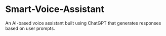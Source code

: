 # Smart-Voice-Assistant

An AI-based voice assistant built using ChatGPT that generates responses based on user prompts.
